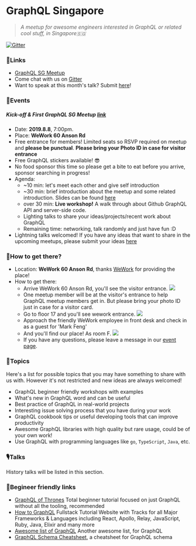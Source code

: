 # GraphQL Singapore

> _A meetup for awesome engineers interested in GraphQL or related cool stuff, in Singapore🇸🇬_

[![Gitter](https://badges.gitter.im/GraphQL_SG/general-discussion.svg)](https://gitter.im/GraphQL_SG/general-discussion?utm_source=badge&utm_medium=badge&utm_campaign=pr-badge)

### 🧷Links

+ [GraphQL SG Meetup](https://www.meetup.com/graphQL-SG/)
+ Come chat with us on [Gitter](https://gitter.im/GraphQL_SG/general-discussion?utm_source=share-link&utm_medium=link&utm_campaign=share-link)
+ Want to speak at this month's talk? Submit [here](https://github.com/graphql-sg/graphql-sg.github.io/issues/1)! 

### 🎡Events
##### Kick-off & First GraphQL SG Meetup [link](https://www.meetup.com/graphQL-SG/events/263455465/)
+ Date: **2019.8.8**, 7:00pm.
+ Place: **WeWork 60 Anson Rd**
+ Free entrance for members! Limited seats so RSVP required on meetup and **please be punctual**. **Please bring your Photo ID in case for visitor entrance**
+ Free GraphQL stickers available! 😎
+ No food sponsor this time so please get a bite to eat before you arrive, sponsor searching in progress!
+ Agenda:
    + ~10 min: let's meet each other and give self introduction
    + ~30 min: brief introduction about the meetup and some related introduction. Slides can be found [here](https://github.com/graphql-sg/meetup.gql/issues/1)
    + over 30 min: **Live workshop!** A walk through about Github GraphQL API and server-side code.
    + Lighting talks to share your ideas/projects/recent work about GraphQL
    + Remaining time: networking, talk randomly and just have fun :D
+ Lightning talks welcomed! If you have any ideas that want to share in the upcoming meetups, please submit your ideas [here](https://github.com/graphql-sg/meetup.gql/issues/1)

### 📍How to get there?
+ Location: **WeWork 60 Anson Rd**, thanks [WeWork](https://help.meetup.com/hc/en-us/articles/360004656412-What-is-Meetup-WeWork-) for providing the place!
+ How to get there:
    + Arrive WeWork 60 Anson Rd, you'll see the visitor entrance. ![](https://user-images.githubusercontent.com/52192430/62360362-318cda80-b54b-11e9-9f43-4afcae48050e.jpeg)
    + One meetup member will be at the visitor's entrance to help GraphQL meetup members get in. But please bring your photo ID just in case for a visitor card.
    + Go to floor 17 and you'll see wework entrance. ![](https://user-images.githubusercontent.com/52192430/62360360-318cda80-b54b-11e9-8b74-8026b3dcdccf.jpeg)
    + Approach the friendly WeWork employee in front desk and check in as a guest for 'Mark Feng'
    + And you'll find our place! As room F. ![](https://user-images.githubusercontent.com/52192430/62360355-305bad80-b54b-11e9-887c-d652ae1eaa3d.jpeg)
    + If you have any questions, please leave a message in our [event page](https://www.meetup.com/graphQL-SG/events/263455465/).

### 📰Topics

Here's a list for possible topics that you may have something to share with us with. However it's not restricted and new ideas are always welcomed!

+ GraphQL beginner friendly workshops with examples
+ What's new in GraphQL word and can be useful
+ Best practice of GraphQL in real-world projects
+ Interesting issue solving process that you have during your work
+ GraphQL cookbook tips or useful developing tools that can improve productivity
+ Awesome GraphQL libraries with high quality but rare usage, could be of your own work!
+ Use GraphQL with programming languages like `go`, `TypeScript`, `Java`, etc.

### 🎙️Talks

History talks will be listed in this section.

### 🏫Begineer friendly links

+ [GraphQL of Thrones](https://graphql-of-thrones.herokuapp.com/) Total beginner tutorial focused on just GraphQL without all the tooling, recommended
+ [How to GraphQL](https://www.howtographql.com) Fullstack Tutorial Website with Tracks for all Major Frameworks & Languages including React, Apollo, Relay, JavaScript, Ruby, Java, Elixir and many more 
+ [Awesome list of GraphQL](https://github.com/chentsulin/awesome-graphql) Another awesome list, for GraphQL
+ [GraphQL Schema Cheatsheet](https://github.com/sogko/graphql-schema-language-cheat-sheet), a cheatsheet for GraphQL schema

